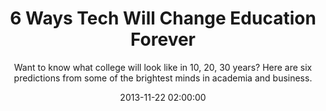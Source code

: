 ---
layout: post
title:  "6 Ways Tech Will Change Education Forever"
subtitle:  "Want to know what college will look like in 10, 20, 30 years? Here are six predictions from some of the brightest minds in academia and business."
date:   2013-11-22 02:00:00
refurl: http://www.inc.com/issie-lapowsky/7-ways-tech-changes-education.html
source: inc.com
categories: linkpost
tag: post
---
